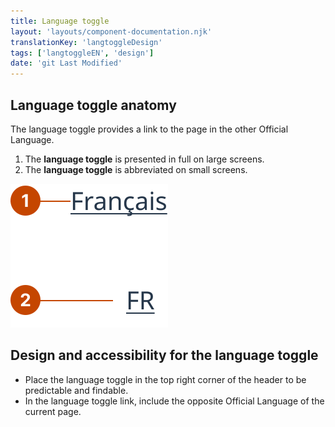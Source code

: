 ```yaml
---
title: Language toggle
layout: 'layouts/component-documentation.njk'
translationKey: 'langtoggleDesign'
tags: ['langtoggleEN', 'design']
date: 'git Last Modified'
---
```


## Language toggle anatomy

The language toggle provides a link to the page in the other Official Language.

<ol class="anatomy-list">
  <li>The <strong>language toggle</strong> is presented in full on large screens.</li>
  <li>The <strong>language toggle</strong> is abbreviated on small screens.</li>
</ol>

<img class="b-sm b-default p-400" src="/images/en/components/anatomy/gcds-lang-toggle-anatomy.svg" alt="On large screens, a “Français” link. On smaller screens, an abbreviated FR link."/>

## Design and accessibility for the language toggle

- Place the language toggle in the top right corner of the header to be predictable and findable.
- In the language toggle link, include the opposite Official Language of the current page.
